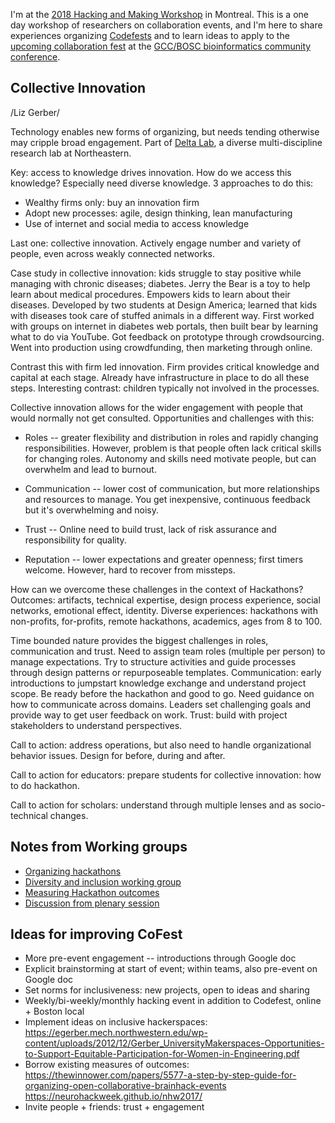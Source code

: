 I'm at the [2018 Hacking and Making Workshop](http://hackathon-workshop-2018.com/) in Montreal.
This is a one day workshop of researchers on collaboration events, and I'm here
to share experiences organizing
[Codefests](https://www.open-bio.org/wiki/Codefest_2017) and to learn ideas to
apply to the [upcoming collaboration fest](https://galaxyproject.org/events/gccbosc2018/collaboration/)
at the [GCC/BOSC bioinformatics community conference](https://gccbosc2018.sched.com/).

## Collective Innovation
/Liz Gerber/

Technology enables new forms of organizing, but needs tending otherwise may
cripple broad engagement. Part of [Delta Lab](http://delta.northwestern.edu/),
a diverse multi-discipline research lab at Northeastern.

Key: access to knowledge drives innovation. How do we access this knowledge?
Especially need diverse knowledge. 3 approaches to do this:

- Wealthy firms only: buy an innovation firm
- Adopt new processes: agile, design thinking, lean manufacturing
- Use of internet and social media to access knowledge

Last one: collective innovation. Actively engage number and variety of people,
even across weakly connected networks.

Case study in collective innovation: kids struggle to stay positive while
managing with chronic diseases; diabetes. Jerry the Bear is a toy to help learn
about medical procedures. Empowers kids to learn about their diseases. Developed
by two students at Design America; learned that kids with diseases took care of
stuffed animals in a different way. First worked with groups on internet in
diabetes web portals, then built bear by learning what to do via YouTube. Got
feedback on prototype through crowdsourcing. Went into production using
crowdfunding, then marketing through online.

Contrast this with firm led innovation. Firm provides critical knowledge and
capital at each stage. Already have infrastructure in place to do all these
steps. Interesting contrast: children typically not involved in the processes.

Collective innovation allows for the wider engagement with people that would
normally not get consulted. Opportunities and challenges with this:

- Roles -- greater flexibility and distribution in roles and rapidly changing
  responsibilities. However, problem is that people often lack critical skills
  for changing roles. Autonomy and skills need motivate people, but can
  overwhelm and lead to burnout.

- Communication -- lower cost of communication, but more relationships and
  resources to manage. You get inexpensive, continuous feedback but it's
  overwhelming and noisy.

- Trust -- Online need to build trust, lack of risk assurance and responsibility
  for quality.

- Reputation -- lower expectations and greater openness; first timers welcome.
  However, hard to recover from missteps.

How can we overcome these challenges in the context of Hackathons? Outcomes:
artifacts, technical expertise, design process experience, social networks,
emotional effect, identity. Diverse experiences: hackathons with non-profits,
for-profits, remote hackathons, academics, ages from 8 to 100.

Time bounded nature provides the biggest challenges in roles, communication and
trust. Need to assign team roles (multiple per person) to manage expectations.
Try to structure activities and guide processes through design patterns or
repurposeable templates. Communication: early introductions to jumpstart
knowledge exchange and understand project scope. Be ready before the hackathon
and good to go. Need guidance on how to communicate across domains. Leaders set
challenging goals and provide way to get user feedback on work. Trust: build
with project stakeholders to understand perspectives.

Call to action: address operations, but also need to handle organizational
behavior issues. Design for before, during and after.

Call to action for educators: prepare students for collective innovation: how to
do hackathon.

Call to action for scholars: understand through multiple lenses and as
socio-technical changes.

## Notes from Working groups

- [Organizing hackathons](https://docs.google.com/document/d/1amH2OA-vpfz7l8IDFN8c4pgrMp8SyDtzTmm6KaQrFoI/edit?usp=sharing)
- [Diversity and inclusion working group](https://docs.google.com/document/d/1iAhIlVmKayt3JgZ7ORTtwUgubklkW9mZ9IHy23bOdBY/edit?usp=sharing)
- [Measuring Hackathon outcomes](https://docs.google.com/document/d/1ERZk5uXAdw1rAbm7VR05ZRfmTjbpZc-thiu-1c0dADY/edit?usp=sharing)
- [Discussion from plenary session](https://docs.google.com/document/d/1EPado4-4D9eQrosW8nsRy1knKCZwWrYt6ODcGgeip8o/edit)

## Ideas for improving CoFest

- More pre-event engagement -- introductions through Google doc
- Explicit brainstorming at start of event; within teams, also pre-event on
  Google doc
- Set norms for inclusiveness: new projects, open to ideas and sharing
- Weekly/bi-weekly/monthly hacking event in addition to Codefest, online + Boston local
- Implement ideas on inclusive hackerspaces: https://egerber.mech.northwestern.edu/wp-content/uploads/2012/12/Gerber_UniversityMakerspaces-Opportunities-to-Support-Equitable-Participation-for-Women-in-Engineering.pdf
- Borrow existing measures of outcomes: https://thewinnower.com/papers/5577-a-step-by-step-guide-for-organizing-open-collaborative-brainhack-events
  https://neurohackweek.github.io/nhw2017/
- Invite people + friends: trust + engagement
